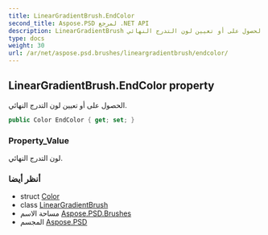 ```yaml
---
title: LinearGradientBrush.EndColor
second_title: Aspose.PSD لمرجع .NET API
description: LinearGradientBrush ملكية. الحصول على أو تعيين لون التدرج النهائي.
type: docs
weight: 30
url: /ar/net/aspose.psd.brushes/lineargradientbrush/endcolor/
---
```

## LinearGradientBrush.EndColor property

الحصول على أو تعيين لون التدرج النهائي.

```csharp
public Color EndColor { get; set; }
```

### Property_Value

لون التدرج النهائي.

### أنظر أيضا

* struct [Color](../../../aspose.psd/color/)
* class [LinearGradientBrush](../)
* مساحة الاسم [Aspose.PSD.Brushes](../../lineargradientbrush/)
* المجسم [Aspose.PSD](../../../)


